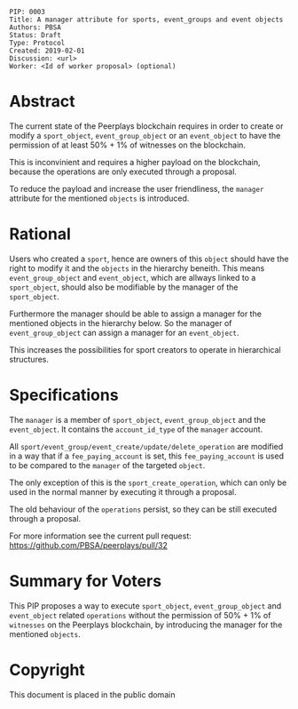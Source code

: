     PIP: 0003
    Title: A manager attribute for sports, event_groups and event objects
    Authors: PBSA
    Status: Draft
    Type: Protocol
    Created: 2019-02-01
    Discussion: <url>
    Worker: <Id of worker proposal> (optional)

# Abstract
The current state of the Peerplays blockchain requires in order to create
or modify a `sport_object`, `event_group_object` or an `event_object` to
have the permission of at least 50% + 1% of witnesses on the blockchain.

This is inconvinient and requires a higher payload on the blockchain,
because the operations are only executed through a proposal. 

To reduce the payload and increase the user friendliness, the `manager`
attribute for the mentioned `objects` is introduced. 

# Rational
Users who created a `sport`, hence are owners of this `object` should have
the right to modify it and the `objects` in the hierarchy beneith. This means
`event_group_object` and `event_object`, which are allways linked to a `sport_object`,
should also be modifiable by the manager of the `sport_object`. 

Furthermore the manager should be able to assign a manager for the mentioned objects
in the hierarchy below. So the manager of `event_group_object` can assign a manager
for an `event_object`.

This increases the possibilities for sport creators to operate in hierarchical structures.

# Specifications
The `manager` is a member of `sport_object`, `event_group_object` and the `event_object`.
It contains the `account_id_type` of the `manager` account. 

All `sport/event_group/event_create/update/delete_operation` are modified in a way that
if a `fee_paying_account` is set, this `fee_paying_account` is used to be compared
to the `manager` of the targeted `object`. 

The only exception of this is the `sport_create_operation`, which can only be used in the normal
manner by executing it through a proposal.

The old behaviour of the `operations` persist, so they can be still executed through
a proposal.

For more information see the current pull request:
https://github.com/PBSA/peerplays/pull/32

# Summary for Voters
This PIP proposes a way to execute `sport_object`, `event_group_object`
and `event_object` related `operations` without the permission of 50% + 1% of 
`witnesses` on the Peerplays blockchain, by introducing the manager for the mentioned 
`objects`.

# Copyright
This document is placed in the public domain

